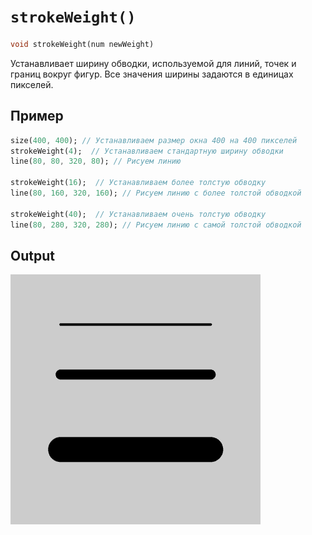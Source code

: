 # `strokeWeight()`

```dart
void strokeWeight(num newWeight)
```

Устанавливает ширину обводки, используемой для линий, точек и границ вокруг фигур.
Все значения ширины задаются в единицах пикселей.

## Пример

```dart
size(400, 400); // Устанавливаем размер окна 400 на 400 пикселей
strokeWeight(4);  // Устанавливаем стандартную ширину обводки
line(80, 80, 320, 80); // Рисуем линию

strokeWeight(16);  // Устанавливаем более толстую обводку
line(80, 160, 320, 160); // Рисуем линию с более толстой обводкой

strokeWeight(40);  // Устанавливаем очень толстую обводку
line(80, 280, 320, 280); // Рисуем линию с самой толстой обводкой
```

## Output

<img src="./_images/strokeWeight_1.png" width="400" height="400" />
